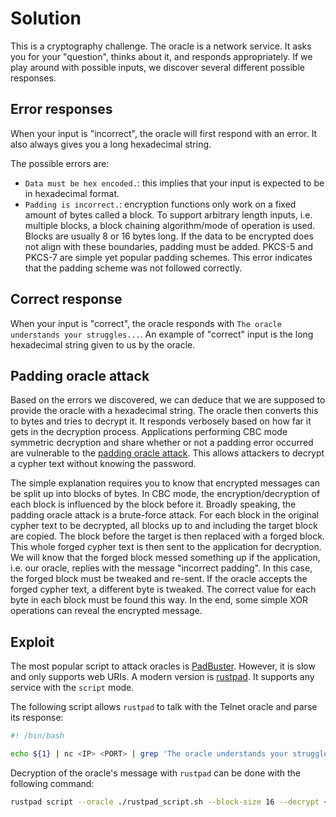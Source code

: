 # Solution
This is a cryptography challenge. The oracle is a network service. It asks you for your "question", thinks about it, and responds appropriately. If we play around with possible inputs, we discover several different possible responses.

## Error responses
When your input is "incorrect", the oracle will first respond with an error. It also always gives you a long hexadecimal string.

The possible errors are:
- `Data must be hex encoded.`: this implies that your input is expected to be in hexadecimal format.
- `Padding is incorrect.`: encryption functions only work on a fixed amount of bytes called a block. To support arbitrary length inputs, i.e. multiple blocks, a block chaining algorithm/mode of operation is used. Blocks are usually 8 or 16 bytes long. If the data to be encrypted does not align with these boundaries, padding must be added. PKCS-5 and PKCS-7 are simple yet popular padding schemes. This error indicates that the padding scheme was not followed correctly.

## Correct response
When your input is "correct", the oracle responds with `The oracle understands your struggles...`. An example of "correct" input is the long hexadecimal string given to us by the oracle.

## Padding oracle attack
Based on the errors we discovered, we can deduce that we are supposed to provide the oracle with a hexadecimal string. The oracle then converts this to bytes and tries to decrypt it. It responds verbosely based on how far it gets in the decryption process. Applications performing CBC mode symmetric decryption and share whether or not a padding error occurred are vulnerable to the [padding oracle attack](https://book.hacktricks.xyz/cryptography/padding-oracle-priv). This allows attackers to decrypt a cypher text without knowing the password.

The simple explanation requires you to know that encrypted messages can be split up into blocks of bytes. In CBC mode, the encryption/decryption of each block is influenced by the block before it. Broadly speaking, the padding oracle attack is a brute-force attack. For each block in the original cypher text to be decrypted, all blocks up to and including the target block are copied. The block before the target is then replaced with a forged block. This whole forged cypher text is then sent to the application for decryption. We will know that the forged block messed something up if the application, i.e. our oracle, replies with the message "incorrect padding". In this case, the forged block must be tweaked and re-sent. If the oracle accepts the forged cypher text, a different byte is tweaked. The correct value for each byte in each block must be found this way. In the end, some simple XOR operations can reveal the encrypted message.

## Exploit
The most popular script to attack oracles is [PadBuster](https://github.com/AonCyberLabs/PadBuster). However, it is slow and only supports web URIs. A modern version is [rustpad](https://github.com/Kibouo/rustpad). It supports any service with the `script` mode.

The following script allows `rustpad` to talk with the Telnet oracle and parse its response:
```sh
#! /bin/bash

echo ${1} | nc <IP> <PORT> | grep 'The oracle understands your struggles...'
```

Decryption of the oracle's message with `rustpad` can be done with the following command:
```sh
rustpad script --oracle ./rustpad_script.sh --block-size 16 --decrypt <HEX_MSG>
```
